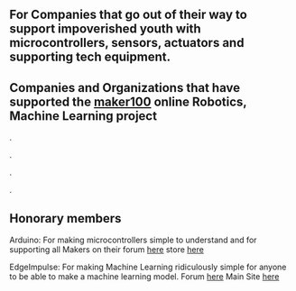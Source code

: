 ## For Companies that go out of their way to support impoverished youth with microcontrollers, sensors, actuators and supporting tech equipment.


## Companies and Organizations that have supported the [maker100](https://github.com/hpssjellis/maker100) online Robotics, Machine Learning project

.


.



.



.

## Honorary members

Arduino: For making microcontrollers simple to understand and for supporting all Makers on their forum [here](https://forum.arduino.cc/) store [here](http://store.arduino.cc/)

EdgeImpulse: For making Machine Learning ridiculously simple for anyone to be able to make a machine learning model. Forum [here](https://forum.edgeimpulse.com/) Main Site [here](https://www.edgeimpulse.com/)









